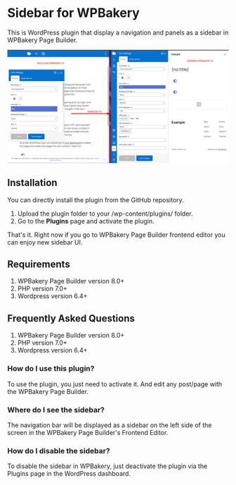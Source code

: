# Sidebar for WPBakery

This is WordPress plugin that display a navigation and panels as a sidebar in WPBakery Page Builder.

![](assets/images/screenshot-1.png)

## Installation
You can directly install the plugin from the GitHub repository.
1. Upload the plugin folder to your /wp-content/plugins/ folder.
2. Go to the **Plugins** page and activate the plugin.

That's it. Right now if you go to WPBakery Page Builder frontend editor you can enjoy new sidebar UI.

## Requirements
1. WPBakery Page Builder version 8.0+
2. PHP version 7.0+
3. Wordpress version 6.4+

## Frequently Asked Questions
1. WPBakery Page Builder version 8.0+
2. PHP version 7.0+
3. Wordpress version 6.4+

### How do I use this plugin?

To use the plugin, you just need to activate it. And edit any post/page with the WPBakery Page Builder.

### Where do I see the sidebar?

The navigation bar will be displayed as a sidebar on the left side of the screen in the WPBakery Page Builder's Frontend Editor.

### How do I disable the sidebar?

To disable the sidebar in WPBakery, just deactivate the plugin via the Plugins page in the WordPress dashboard.
